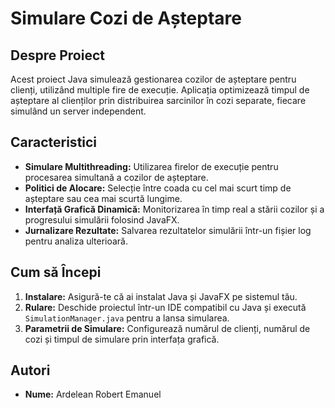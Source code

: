 # Simulare Cozi de Așteptare

## Despre Proiect
Acest proiect Java simulează gestionarea cozilor de așteptare pentru clienți, utilizând multiple fire de execuție. Aplicația optimizează timpul de așteptare al clienților prin distribuirea sarcinilor în cozi separate, fiecare simulând un server independent.

## Caracteristici
- **Simulare Multithreading:** Utilizarea firelor de execuție pentru procesarea simultană a cozilor de așteptare.
- **Politici de Alocare:** Selecție între coada cu cel mai scurt timp de așteptare sau cea mai scurtă lungime.
- **Interfață Grafică Dinamică:** Monitorizarea în timp real a stării cozilor și a progresului simulării folosind JavaFX.
- **Jurnalizare Rezultate:** Salvarea rezultatelor simulării într-un fișier log pentru analiza ulterioară.

## Cum să Începi
1. **Instalare:** Asigură-te că ai instalat Java și JavaFX pe sistemul tău.
2. **Rulare:** Deschide proiectul într-un IDE compatibil cu Java și execută `SimulationManager.java` pentru a lansa simularea.
3. **Parametrii de Simulare:** Configurează numărul de clienți, numărul de cozi și timpul de simulare prin interfața grafică.

## Autori
- **Nume:** Ardelean Robert Emanuel

